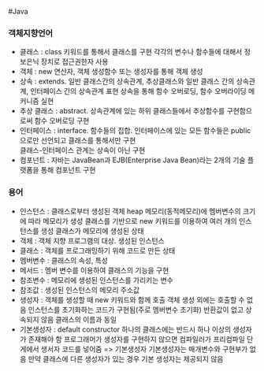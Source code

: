 #Java

### 객체지향언어
- 클래스 : class 키워드를 통해서 클래스를 구현
          각각의 변수나 함수들에 대해서 정보은닉 장치로 접근권한자 사용
- 객체 : new 연산자, 객체 생성함수 또는 생성자를 통해 객체 생성
- 상속 : extends. 일반 클래스간의 상속관계, 추상클래스와 일반 클래스 간의 상속관계, 인터페이스 간의 상속관계 표현
        상속을 통해 함수 오버로딩, 함수 오버라이딩 메커니즘 실현
- 추상 클래스 : abstract. 상속관계에 있는 하위 클래스들에서 추상함수를 구현함으로써 함수 오버로딩 구현
- 인터페이스 : interface. 함수들의 집합. 인터페이스에 있는 모든 함수들은 public으로만 선언되고 클래스를 통해서만                구현                  
             클래스-인터페이스 관계는 상속이 아닌 구현
- 컴포넌트 : 자바는 JavaBean과 EJB(Enterprise Java Bean)라는 2개의 기술 플랫폼을 통해 컴포넌트 구현

### 용어
- 인스턴스 : 클래스로부터 생성된 객체
            heap 메모리(동적메모리)에 멤버변수의 크기에 따라 메모리가 생성
            클래스를 기반으로 new 키워드를 이용하여 여러 개의 인스턴스를 생성
            클래스가 메모리에 생성된 상태
- 객체 : 객체 지향 프로그램의 대상. 생성된 인스턴스
- 클래스 : 객체를 프로그래밍하기 위해 코드로 만든 상태
- 멤버변수 : 클래스의 속성, 특성
- 메서드 : 멤버 변수를 이용하여 클래스의 기능을 구현
- 참조변수 : 메모리에 생성된 인스턴스를 가리키는 변수
- 참조값 : 생성된 인스턴스의 메모리 주소값 
- 생성자 : 객체를 생성할 때 new 키워드와 함께 호출
          객체 생성 외에는 호출할 수 없음
          인스턴스를 초기화하는 코드가 구현됨(주로 멤버변수 초기화)
          반환값이 없고 상속되지 않음
          클래스의 이름과 동일
- 기본생성자 : default constructor
              하나의 클래스에는 반드시 하나 이상의 생성자가 존재해야 함
              프로그래머가 생성자를 구현하지 않으면 컴파일러가 프리컴파일 단게에서 생서자 코드를 넣어줌
              => 기본생성자
              기본생성자는 매개변수와 구현부가 없음
              만약 클래스에 다른 생성자가 있는 경우 기본 생성자는 제공되지 않음          